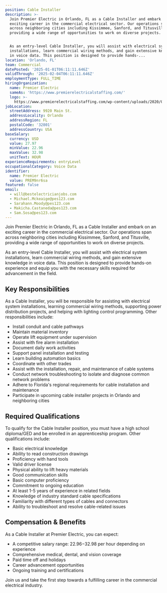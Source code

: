 ```yaml
---
position: Cable Installer
description: >-
  Join Premier Electric in Orlando, FL as a Cable Installer and embark on an
  exciting career in the commercial electrical sector. Our operations span
  across neighboring cities including Kissimmee, Sanford, and Titusville,
  providing a wide range of opportunities to work on diverse projects. 


  As an entry-level Cable Installer, you will assist with electrical system
  installations, learn commercial wiring methods, and gain extensive knowledge
  in voice data. This position is designed to provide hands-...
location: 'Orlando, FL'
team: Commercial
datePosted: '2025-01-01T06:11:11.646Z'
validThrough: '2025-02-04T06:11:11.646Z'
employmentType: FULL_TIME
hiringOrganization:
  name: Premier Electric
  sameAs: 'https://www.premierelectricalstaffing.com/'
  logo: >-
    https://www.premierelectricalstaffing.com/wp-content/uploads/2020/05/Premier-Electrical-Staffing-logo.png
jobLocation:
  streetAddress: 9920 Main St.
  addressLocality: Orlando
  addressRegion: FL
  postalCode: '32801'
  addressCountry: USA
baseSalary:
  currency: USD
  value: 27.97
  minValue: 22.96
  maxValue: 32.98
  unitText: HOUR
experienceRequirements: entryLevel
occupationalCategory: Voice Data
identifier:
  name: Premier Electric
  value: PREM9nr6sa
featured: false
email:
  - will@bestelectricianjobs.com
  - Michael.Mckeaige@pes123.com
  - Sarahann.Moody@pes123.com
  - Makicha.Castaneda@pes123.com
  - Sam.Sosa@pes123.com
---
```




Join Premier Electric in Orlando, FL as a Cable Installer and embark on an exciting career in the commercial electrical sector. Our operations span across neighboring cities including Kissimmee, Sanford, and Titusville, providing a wide range of opportunities to work on diverse projects. 

As an entry-level Cable Installer, you will assist with electrical system installations, learn commercial wiring methods, and gain extensive knowledge in voice data. This position is designed to provide hands-on experience and equip you with the necessary skills required for advancement in the field. 

## Key Responsibilities
As a Cable Installer, you will be responsible for assisting with electrical system installations, learning commercial wiring methods, supporting power distribution projects, and helping with lighting control programming. Other responsibilities include:

- Install conduit and cable pathways
- Maintain material inventory
- Operate lift equipment under supervision
- Assist with fire alarm installation
- Document daily work activities
- Support panel installation and testing
- Learn building automation basics
- Coordinate with other trades
- Assist with the installation, repair, and maintenance of cable systems
- Conduct network troubleshooting to isolate and diagnose common network problems
- Adhere to Florida's regional requirements for cable installation and maintenance
- Participate in upcoming cable installer projects in Orlando and neighboring cities

## Required Qualifications
To qualify for the Cable Installer position, you must have a high school diploma/GED and be enrolled in an apprenticeship program. Other qualifications include:

- Basic electrical knowledge
- Ability to read construction drawings
- Proficiency with hand tools
- Valid driver license
- Physical ability to lift heavy materials
- Good communication skills
- Basic computer proficiency
- Commitment to ongoing education
- At least 1-5 years of experience in related fields
- Knowledge of industry standard cable specifications
- Familiarity with different types of cables and connectors
- Ability to troubleshoot and resolve cable-related issues

## Compensation & Benefits
As a Cable Installer at Premier Electric, you can expect:

- A competitive salary range: $22.96-$32.98 per hour depending on experience
- Comprehensive medical, dental, and vision coverage
- Paid time off and holidays
- Career advancement opportunities
- Ongoing training and certifications

Join us and take the first step towards a fulfilling career in the commercial electrical industry.
